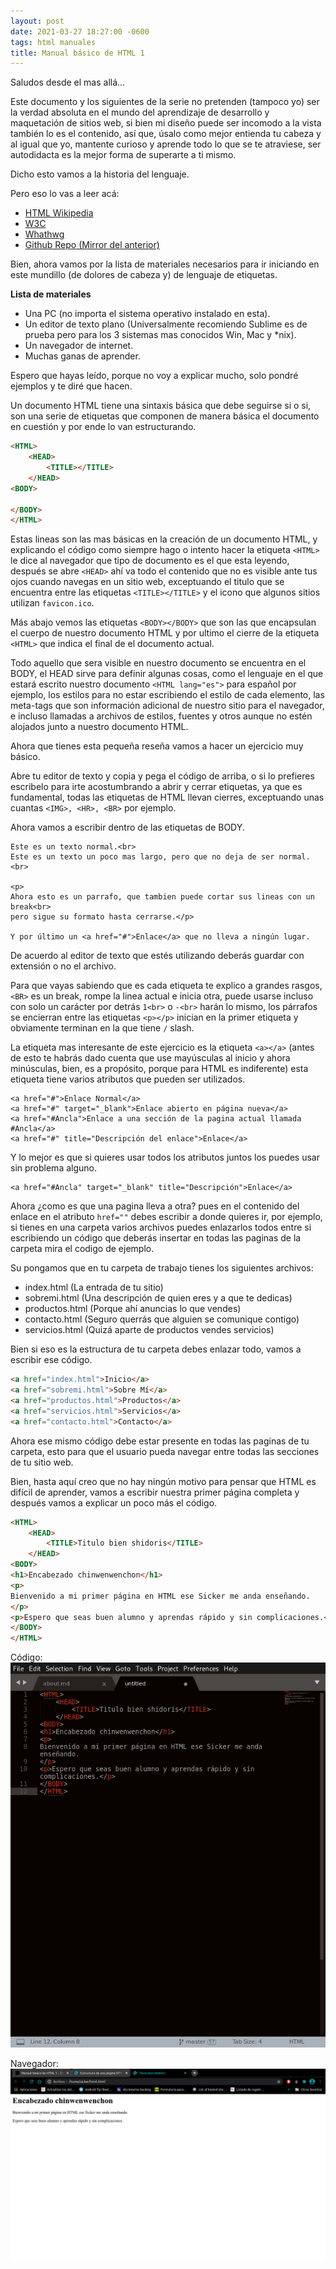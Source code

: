 ```yaml
---
layout: post
date: 2021-03-27 18:27:00 -0600
tags: html manuales
title: Manual básico de HTML 1
---
```


Saludos desde el mas allá...

Este documento y los siguientes de la serie no pretenden (tampoco yo) ser la verdad absoluta en el mundo del aprendizaje de desarrollo y maquetación de sitios web, si bien mi diseño puede ser incomodo a la vista también lo es el contenido, así que, úsalo como mejor entienda tu cabeza y al igual que yo, mantente curioso y aprende todo lo que se te atraviese, ser autodidacta es la mejor forma de superarte a ti mismo.

Dicho esto vamos a la historia del lenguaje.

Pero eso lo vas a leer acá:

- [HTML Wikipedia](https://es.wikipedia.org/wiki/HTML)
- [W3C](https://www.w3.org/html/)
- [Whathwg](https://html.spec.whatwg.org/multipage/)
- [Github Repo (Mirror del anterior)](https://w3c.github.io/html/)

Bien, ahora vamos por la lista de materiales necesarios para ir iniciando en este mundillo (de dolores de cabeza y) de lenguaje de etiquetas.

**Lista de materiales**

- Una PC (no importa el sistema operativo instalado en esta).
- Un editor de texto plano (Universalmente recomiendo Sublime es de prueba pero para los 3 sistemas mas conocidos Win, Mac y *nix).
- Un navegador de internet.
- Muchas ganas de aprender.

Espero que hayas leído, porque no voy a explicar mucho, solo pondré ejemplos y te diré que hacen.

Un documento HTML tiene una sintaxis básica que debe seguirse si o si, son una serie de etiquetas que componen de manera básica el documento en cuestión y por ende lo van estructurando.

~~~html
<HTML>
	<HEAD>
		<TITLE></TITLE>
	</HEAD>
<BODY>

</BODY>
</HTML>
~~~

Estas lineas son las mas básicas en la creación de un documento HTML, y explicando el código como siempre hago o intento hacer la etiqueta `<HTML>` le dice al navegador que tipo de documento es el que esta leyendo, después se abre `<HEAD>` ahí va todo el contenido que no es visible ante tus ojos cuando navegas en un sitio web, exceptuando el titulo que se encuentra entre las etiquetas `<TITLE></TITLE>` y el icono que algunos sitios utilizan `favicon.ico`.

Más abajo vemos las etiquetas `<BODY></BODY>` que son las que encapsulan el cuerpo de nuestro documento HTML y por ultimo el cierre de la etiqueta `<HTML>` que indica el final de el documento actual.

Todo aquello que sera visible en nuestro documento se encuentra en el BODY, el HEAD sirve para definir algunas cosas, como el lenguaje en el que estará escrito nuestro documento `<HTML lang="es">` para español por ejemplo, los estilos para no estar escribiendo el estilo de cada elemento, las meta-tags que son información adicional de nuestro sitio para el navegador, e incluso llamadas a archivos de estilos, fuentes y otros aunque no estén alojados junto a nuestro documento HTML.

Ahora que tienes esta pequeña reseña vamos a hacer un ejercicio muy básico.

Abre tu editor de texto y copia y pega el código de arriba, o si lo prefieres escribelo para irte acostumbrando a abrir y cerrar etiquetas, ya que es fundamental, todas las etiquetas de HTML llevan cierres, exceptuando unas cuantas `<IMG>, <HR>, <BR>` por ejemplo.

Ahora vamos a escribir dentro de las etiquetas de BODY.

~~~{:.language-html}
Este es un texto normal.<br>
Este es un texto un poco mas largo, pero que no deja de ser normal.<br>

<p>
Ahora esto es un parrafo, que tambien puede cortar sus lineas con un break<br>
pero sigue su formato hasta cerrarse.</p>

Y por último un <a href="#">Enlace</a> que no lleva a ningún lugar.
~~~

De acuerdo al editor de texto que estés utilizando deberás guardar con extensión o no el archivo.

Para que vayas sabiendo que es cada etiqueta te explico a grandes rasgos, `<BR>` es un break, rompe la linea actual e inicia otra, puede usarse incluso con solo un carácter por detrás `1<br>` o `-<br>` harán lo mismo, los párrafos se encierran entre las etiquetas `<p></p>` inician en la primer etiqueta y obviamente terminan en la que tiene `/` slash.

La etiqueta mas interesante de este ejercicio es la etiqueta `<a></a>` (antes de esto te habrás dado cuenta que use mayúsculas al inicio y ahora minúsculas, bien, es a propósito, porque para HTML es indiferente) esta etiqueta tiene varios atributos que pueden ser utilizados.

~~~{:.language-html}
<a href="#">Enlace Normal</a>
<a href="#" target="_blank">Enlace abierto en página nueva</a>
<a href="#Ancla">Enlace a una sección de la pagina actual llamada #Ancla</a>
<a href="#" title="Descripción del enlace">Enlace</a>
~~~

Y lo mejor es que si quieres usar todos los atributos juntos los puedes usar sin problema alguno.

~~~
<a href="#Ancla" target="_blank" title="Descripción">Enlace</a>
~~~

Ahora ¿como es que una pagina lleva a otra? pues en el contenido del enlace en el atributo `href=""` debes escribir a donde quieres ir, por ejemplo, si tienes en una carpeta varios archivos puedes enlazarlos todos entre si escribiendo un código que deberás insertar en todas las paginas de la carpeta mira el codigo de ejemplo.

Su pongamos que en tu carpeta de trabajo tienes los siguientes archivos:

- index.html (La entrada de tu sitio)
- sobremi.html (Una descripción de quien eres y a que te dedicas)
- productos.html (Porque ahí anuncias lo que vendes)
- contacto.html (Seguro querrás que alguien se comunique contigo)
- servicios.html (Quizá aparte de productos vendes servicios)

Bien si eso es la estructura de tu carpeta debes enlazar todo, vamos a escribir ese código.

~~~html
<a href="index.html">Inicio</a>
<a href="sobremi.html">Sobre Mí</a>
<a href="productos.html">Productos</a>
<a href="servicios.html">Servicios</a>
<a href="contacto.html">Contacto</a>
~~~

Ahora ese mismo código debe estar presente en todas las paginas de tu carpeta, esto para que el usuario pueda navegar entre todas las secciones de tu sitio web.

Bien, hasta aquí creo que no hay ningún motivo para pensar que HTML es difícil de aprender, vamos a escribir nuestra primer página completa y después vamos a explicar un poco más el código.

~~~html
<HTML>
	<HEAD>
		<TITLE>Titulo bien shidoris</TITLE>
	</HEAD>
<BODY>
<h1>Encabezado chinwenwenchon</h1>
<p>
Bienvenido a mi primer página en HTML ese Sicker me anda enseñando.
</p>
<p>Espero que seas buen alumno y aprendas rápido y sin complicaciones.</p>
</BODY>
</HTML>
~~~


Código:  
![HTML](/images/html1.png)

Navegador:  
![HTML](/images/html1-1.png)
